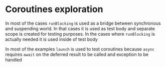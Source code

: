 # Coroutines exploration

In most of the cases `runBlocking` is used as a bridge between synchronous and suspending world. In that cases it is used as test body and separate scope is created for testing purposes. In the cases where `runBlocking` is actually needed it is used inside of test body

In most of the examples `launch` is used to test coroutines because `async` requires `await` on the deferred result to be called and exception to be handled
